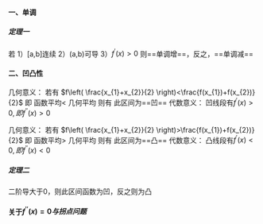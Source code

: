 #### 一、单调
##### 定理一
若
1）[a,b]连续
2）(a,b)可导
3）$f^{'}(x)>0$
则==单调增==，反之，==单调减==

#### 二、凹凸性
几何意义：
若有
$f\left( \frac{x_{1}+x_{2}}{2} \right)<\frac{f(x_{1})+f(x_{2})}{2}$
即
函数平均< 几何平均
则有
此区间为==凹==
代数意义：
凹线段有$f^{'}(x)>0,即f^{''}(x)>0$


几何意义：
若有
$f\left( \frac{x_{1}+x_{2}}{2} \right)>\frac{f(x_{1})+f(x_{2})}{2}$
即
函数平均> 几何平均
则有
此区间为==凸==
代数意义：
凸线段有$f^{'}(x)<0,即f^{''}(x)<0$


##### 定理二
二阶导大于0，则此区间函数为凹，反之则为凸

#### 关于$f^{''}(x)=0与拐点问题$
